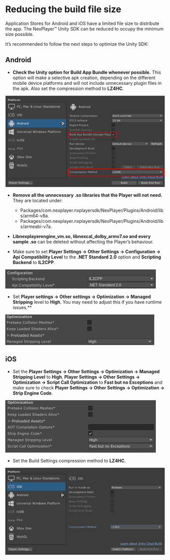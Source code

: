 # Reducing the build file size

Application Stores for Android and iOS have a limited file size to distribute the app.
The NexPlayer™ Unity SDK can be reduced to occupy the minimum size possible.

It’s recommended to follow the next steps to optimize the Unity SDK:

## Android

- **Check the Unity option for Build App Bundle whenever possible.**
This option will make a selective apk creation, depending on the different mobile device platforms and will not include unnecessary plugin files in the apk. Also set the compression method to **LZ4HC**.

![](../assets/advance/red1.png)

- **Remove all the unnecessary .so libraries that the Player will not need.** They are located under:
	- Packages/com.nexplayer.nxplayersdk/NexPlayer/Plugins/Android/libs/arm64-v8a.
	- Packages/com.nexplayer.nxplayersdk/NexPlayer/Plugins/Android/libs/armeabi-v7a.

- **Libnexplayerengine_vm.so, libnexcal_dolby_armv7.so and every sample .so** can be deleted without affecting the Player’s behaviour.

- Make sure to set **Player Settings → Other Settings → Configuration → Api Compatibility Level** to the **.NET Standard 2.0** option and **Scripting Backend** to **IL2CPP**.

![](../assets/advance/red2.png)

- Set **Player settings → Other settings → Optimization → Managed Stripping** level to **High**. You may need to adjust this if you have runtime issues.**

![](../assets/advance/red3.png)

## iOS

- Set the **Player Settings → Other Settings → Optimization → Managed Stripping Level** to **High**, **Player Settings → Other Settings → Optimization → Script Call Optimization** to **Fast but no Exceptions** and make sure to check **Player Settings → Other Settings → Optimization → Strip Engine Code**.

![](../assets/advance/red4.png)

- Set the Build Settings compression method to **LZ4HC**.

![](../assets/advance/red5.png)
